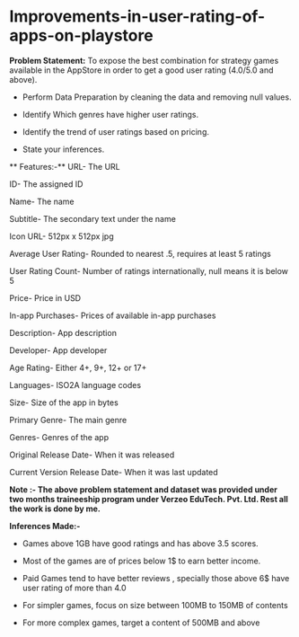 # Improvements-in-user-rating-of-apps-on-playstore

**Problem Statement:** To expose the best combination for strategy games available in the AppStore in order to get a good user rating (4.0/5.0 and above).

* Perform Data Preparation by cleaning the data and removing null values.

* Identify Which genres have higher user ratings.

* Identify the trend of user ratings based on pricing.

* State your inferences.

** Features:-** 
URL- The URL

ID- The assigned ID

Name- The name

Subtitle- The secondary text under the name

Icon URL- 512px x 512px jpg

Average User Rating- Rounded to nearest .5, requires at least 5 ratings

User Rating Count- Number of ratings internationally, null means it is below 5

Price- Price in USD

In-app Purchases- Prices of available in-app purchases

Description- App description

Developer- App developer

Age Rating- Either 4+, 9+, 12+ or 17+

Languages- ISO2A language codes

Size- Size of the app in bytes

Primary Genre- The main genre

Genres- Genres of the app

Original Release Date- When it was released

Current Version Release Date- When it was last updated

**Note :- The above problem statement and dataset was provided under two months traineeship program under Verzeo EduTech. Pvt. Ltd. Rest all the work is done by me.** 

**Inferences Made:-** 

*  Games above 1GB have good ratings and has above 3.5 scores.

*  Most of the games are of prices below 1$ to earn better income.

*  Paid Games tend to have better reviews , specially those above 6$ have user rating of more than 4.0

*  For simpler games, focus on size between 100MB to 150MB of contents

*  For more complex games, target a content of 500MB and above






